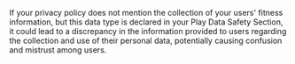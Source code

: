 If your privacy policy does not mention the collection of your users' fitness information, but this data type is declared in your Play Data Safety Section, it could lead to a discrepancy in the information provided to users regarding the collection and use of their personal data, potentially causing confusion and mistrust among users.